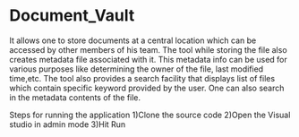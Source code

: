 Document_Vault
==============

It allows one to store documents at a central location which can be accessed by other members of his team. The tool while storing the file also creates metadata file associated with it. This metadata info can be used for various purposes like determining the owner of the file, last modified time,etc. The tool also provides a search facility that displays list of files which contain specific keyword provided by the user. One can also search in the metadata contents of the file.

Steps for running the application
1)Clone the source code
2)Open the Visual studio in admin mode
3)Hit Run
